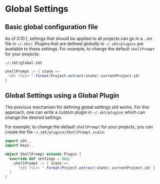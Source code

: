 # Global Settings

## Basic global configuration file

As of 0.10.1, settings that should be applied to all projects can go in a `.sbt` file in `~/.sbt/`.  Plugins that are defined globally in `~/.sbt/plugins` are available to these settings.  For example, to change the default `shellPrompt` for your projects:

`~/.sbt/global.sbt`
```scala
shellPrompt := { state =>
 "sbt (%s)> ".format(Project.extract(state).currentProject.id)
}
```

## Global Settings using a Global Plugin

The previous mechanism for defining global settings still works.  For this approach, one can write a custom plugin in `~/.sbt/plugins` which can change the desired settings.

For example, to change the default `shellPrompt` for your projects, you can create the file `~/.sbt/plugins/ShellPrompt.scala`:

```scala
import sbt._
import Keys._

object ShellPrompt extends Plugin {
  override def settings = Seq(
    shellPrompt := { state =>
      "sbt (%s)> ".format(Project.extract(state).currentProject.id) }
  )
}
```
